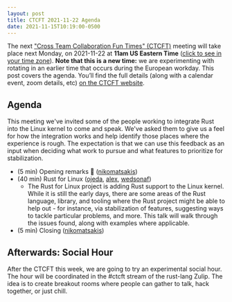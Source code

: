 ```yaml
---
layout: post
title: CTCFT 2021-11-22 Agenda
date: 2021-11-15T10:19:00-0500
---
```


The next ["Cross Team Collaboration Fun Times" (CTCFT)](https://rust-ctcft.github.io/ctcft/) meeting will take place next Monday, on 2021-11-22 at **11am US Eastern Time** ([click to see in your time zone](https://everytimezone.com/s/91c9791f)). **Note that this is a new time:** we are experimenting with rotating in an earlier time that occurs during the European workday. This post covers the agenda. You’ll find the full details (along with a calendar event, zoom details, etc) [on the CTCFT website](https://rust-ctcft.github.io/ctcft/meetings/2021-11-22.html).

## Agenda

This meeting we've invited some of the people working to integrate Rust into the
Linux kernel to come and speak. We've asked them to give us a feel for how the
integration works and help identify those places where the experience is rough.
The expectation is that we can use this feedback as an input when deciding what
work to pursue and what features to prioritize for stabilization.

- (5 min) Opening remarks 👋 ([nikomatsakis])
- (40 min) Rust for Linux ([ojeda], [alex], [wedsonaf])
  - The Rust for Linux project is adding Rust support to the Linux kernel. While
    it is still the early days, there are some areas of the Rust language,
    library, and tooling where the Rust project might be able to help out - for
    instance, via stabilization of features, suggesting ways to tackle
    particular problems, and more. This talk will walk through the issues found,
    along with examples where applicable.
- (5 min) Closing ([nikomatsakis])

[nikomatsakis]: https://github.com/nikomatsakis
[ojeda]: https://github.com/ojeda
[alex]: https://github.com/alex
[wedsonaf]: https://github.com/wedsonaf

## Afterwards: Social Hour

After the CTCFT this week, we are going to try an experimental social hour. The hour will be coordinated in the #ctcft stream of the rust-lang Zulip. The idea is to create breakout rooms where people can gather to talk, hack together, or just chill.
